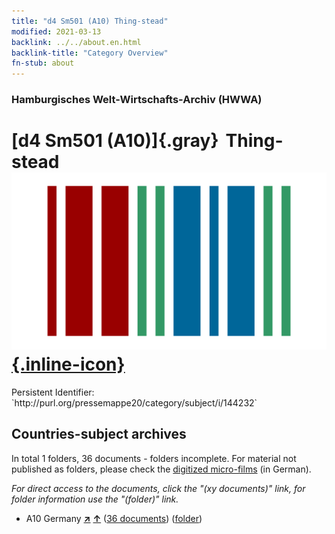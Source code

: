```yaml
---
title: "d4 Sm501 (A10) Thing-stead"
modified: 2021-03-13
backlink: ../../about.en.html
backlink-title: "Category Overview"
fn-stub: about
---
```


### Hamburgisches Welt-Wirtschafts-Archiv (HWWA)

# [d4 Sm501 (A10)]{.gray}&#8201; Thing-stead &#160; [![Wikidata](/images/Wikidata-logo.svg "Wikidata"){.inline-icon}](http://www.wikidata.org/entity/Q104699259)

<div class="hint">Persistent Identifier: `http://purl.org/pressemappe20/category/subject/i/144232`</div>







## Countries-subject archives





In total 1 folders, 36 documents - folders incomplete.
For material not published as folders, please check the [digitized micro-films](/film/h1_sh.de.html) (in German).

_For direct access to the documents, click the "(xy documents)" link, for folder information use the "(folder)" link._


- A10 Germany [**&nearr;**](../../../geo/i/126128/about.en.html "Germany (all folders)") [**&uarr;**](../../../geo/about.en.html#A10 "Country category system") (<a href="https://pm20.zbw.eu/iiifview/folder/sh/126128,144232" title="about: Germany : Thing-stead" target="_blank">36 documents</a>) ([folder](../../../../folder/sh/1261xx/126128/1442xx/144232/about.en.html))








